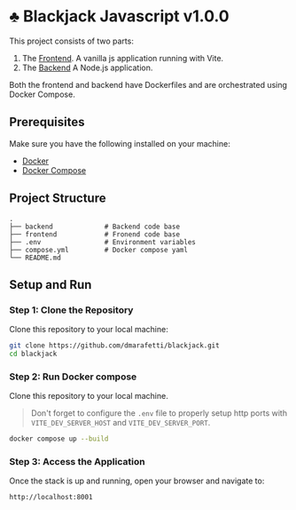 # ♣ Blackjack Javascript v1.0.0



This project consists of two parts:

1. The [Frontend](https://github.com/dmarafetti/blackjack/tree/main/frontend). A vanilla js application running with Vite.
2. The [Backend](https://github.com/dmarafetti/blackjack/tree/main/backend) A Node.js application.

Both the frontend and backend have Dockerfiles and are orchestrated using Docker Compose.

## Prerequisites

Make sure you have the following installed on your machine:
- [Docker](https://www.docker.com/get-started)
- [Docker Compose](https://docs.docker.com/compose/install/)

## Project Structure
    .
    ├── backend             # Backend code base
    ├── frontend            # Fronend code base
    ├── .env                # Environment variables
    ├── compose.yml         # Docker compose yaml
    └── README.md

## Setup and Run

### Step 1: Clone the Repository

Clone this repository to your local machine:

```bash
git clone https://github.com/dmarafetti/blackjack.git
cd blackjack
```

### Step 2: Run Docker compose 

Clone this repository to your local machine.

> Don't forget to configure the `.env` file to properly setup http ports with `VITE_DEV_SERVER_HOST` and `VITE_DEV_SERVER_PORT`.  

```bash
docker compose up --build
```

### Step 3: Access the Application
Once the stack is up and running, open your browser and navigate to:

```
http://localhost:8001
```
